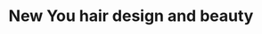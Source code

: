 ---
title: "New You hair design and beauty"
url: /derby/new-you-hair-design-and-beauty/
shop: Kosmetik
---